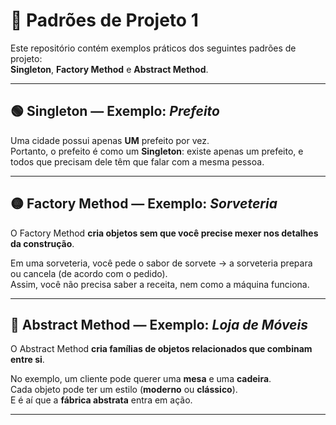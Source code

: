 # 📂 Padrões de Projeto 1

Este repositório contém exemplos práticos dos seguintes padrões de projeto:  
**Singleton**, **Factory Method** e **Abstract Method**.

---

## 🟢 Singleton — Exemplo: *Prefeito*

Uma cidade possui apenas **UM** prefeito por vez.  
Portanto, o prefeito é como um **Singleton**: existe apenas um prefeito, e todos que precisam dele têm que falar com a mesma pessoa.

---

## 🟡 Factory Method — Exemplo: *Sorveteria*

O Factory Method **cria objetos sem que você precise mexer nos detalhes da construção**.  

Em uma sorveteria, você pede o sabor de sorvete → a sorveteria prepara ou cancela (de acordo com o pedido).  
Assim, você não precisa saber a receita, nem como a máquina funciona.

---

## 🔵 Abstract Method — Exemplo: *Loja de Móveis*

O Abstract Method **cria famílias de objetos relacionados que combinam entre si**.  

No exemplo, um cliente pode querer uma **mesa** e uma **cadeira**.  
Cada objeto pode ter um estilo (**moderno** ou **clássico**).  
E é aí que a **fábrica abstrata** entra em ação.

---
